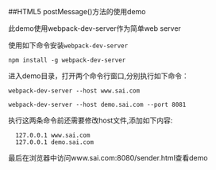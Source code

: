##HTML5 postMessage()方法的使用demo

此demo使用webpack-dev-server作为简单web server 

使用如下命令安装`webpack-dev-server`

`npm install -g webpack-dev-server`

进入demo目录，打开两个命令行窗口,分别执行如下命令：

`webpack-dev-server --host www.sai.com`

`webpack-dev-server --host demo.sai.com --port 8081`

执行这两条命令前还需要修改host文件,添加如下内容:

```
  127.0.0.1 www.sai.com
  127.0.0.1 demo.sai.com
```

最后在浏览器中访问www.sai.com:8080/sender.html查看demo

